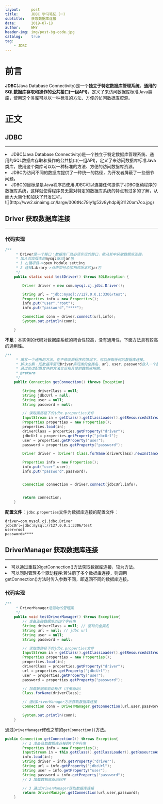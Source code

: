 ```yaml
---
layout:     post
title:      JDBC 学习笔记（一）
subtitle:   获取数据库连接
date:       2019-07-18
author:     WHY
header-img: img/post-bg-code.jpg
catalog:    true
tag:
    - JDBC
---
```


# 前言
**JDBC**(Java Database Connectivity)是一个**独立于特定数据库管理系统、通用的SQL数据库存取和操作的公共接口(一组API)**，定义了来访问数据库标准Java类库，使用这个类库可以以一种标准的方法、方便的访问数据库资源。

# 正文
## JDBC
---
<li>JDBC(Java Database Connectivity)是一个独立于特定数据库管理系统、通用的SQL数据库存取和操作的公共接口(一组API)，定义了来访问数据库标准Java类库，使用这个类库可以以一种标准的方法、方便的访问数据库资源。</li>
<li>JDBC为访问不同的数据库提供了一种统一的路径，为开发者屏蔽了一些细节问题。</li>
<li>JDBC的目标是是Java程序员使用JDBC可以连接任何提供了JDBC驱动程序的数据库系统，这样就使得程序员无需对特定的数据库系统的特点有过多的了解，从而大大简化和加快了开发过程。</li>
![](http://ww2.sinaimg.cn/large/006tNc79ly1g53v8yhdp9j31120om7co.jpg)

## Driver 获取数据库连接
---
### 代码实现

```java
/**
     * Driver是一个接口：数据库厂商必须实现的接口，能从其中获取数据库连接。
     * 加入对应版本的mysql驱动jar包
     * 1 右键项目->open Module setting
     * 2 选择Library->点击加号添加相应版本的jar包
     */
    public static void testDriver() throws SQLException {

        Driver driver = new com.mysql.cj.jdbc.Driver();

        String url = "jdbc:mysql://127.0.0.1:3306/test";
        Properties info = new Properties();
        info.put("user","root");
        info.put("password","****");

        Connection conn = driver.connect(url,info);
        System.out.println(conn);

    }
```
**不足**：本实例的代码对数据库系统的耦合性较高，没有通用性，下面方法具有较高的通用性。
```java
/**
     * 编写一个通用的方法，在不修改源程序的情况下，可以获取任何的数据库连接。
     * 解决方案：把数据库驱动Driver实现类的全类名、url、user、password放入一个配置文件中，
     * 通过修改配置文件的方法实现和具体的数据库解耦。
     * @return
     */
    public Connection getConnection() throws Exception{

        String driverClass = null;
        String jdbcUrl = null;
        String user = null;
        String password = null;

        // 读取类路径下的jdbc.properties文件
        InputStream in = getClass().getClassLoader().getResourceAsStream("jdbc.properties");
        Properties properties = new Properties();
        properties.load(in);
        driverClass = properties.getProperty("driver");
        jdbcUrl = properties.getProperty("jdbcUrl");
        user = properties.getProperty("user");
        password = properties.getProperty("password");

        Driver driver = (Driver) Class.forName(driverClass).newInstance();

        Properties info = new Properties();
        info.put("user",user);
        info.put("password",password);


        Connection connection = driver.connect(jdbcUrl,info);


        return connection;
    }
```
**配置文件**：```jdbc.properties```文件为数据库连接的配置文件：
```
driver=com.mysql.cj.jdbc.Driver
jdbcUrl=jdbc:mysql://127.0.0.1:3306/test
user=root
password=****
```

## DriverManager 获取数据库连接
---
<li>可以通过重载的getConnection()方法获取数据库连接，较为方法。</li>
<li>可以同时管理多个驱动程序:若注册了多个数据库连接，则调用getConnection()方法时传入参数不同，即返回不同的数据库连接。</li>

### 代码实现
```java
/**
     * DriverManager是驱动的管理类
     */
    public void testDriverManager() throws Exception{
        // 准备连接数据库的四个字符串
        String driverClass = null; // 驱动的全类名
        String url = null; // jdbc url
        String user = null;
        String password = null;

        // 读取类路径下的jdbc.properties文件
        InputStream in = getClass().getClassLoader().getResourceAsStream("jdbc.properties");
        Properties properties = new Properties();
        properties.load(in);
        driverClass = properties.getProperty("driver");
        url = properties.getProperty("jdbcUrl");
        user = properties.getProperty("user");
        password = properties.getProperty("password");

        // 加载数据库驱动程序（注册驱动）
        Class.forName(driverClass);

        // 通过DriverManager方法获取数据库连接
        Connection conn = DriverManager.getConnection(url,user,password);

        System.out.println(conn);
    }
```
通过```DriverManager```修改之前的```getConnection()```方法。
```java
public Connection getConnection2() throws Exception{
        // 1 准备获取数据库连接的4个字符串
        Properties info = new Properties();
        InputStream in = this.getClass().getClassLoader().getResourceAsStream("jdbc.properties");
        info.load(in);
        String driver = info.getProperty("driver");
        String url = info.getProperty("jdbcUrl");
        String user = info.getProperty("user");
        String password = info.getProperty("password");
        // 2 加载数据库驱动程序

        // 3 通过DriverManager获取数据库连接
        return DriverManager.getConnection(url,user,password);
    }
```